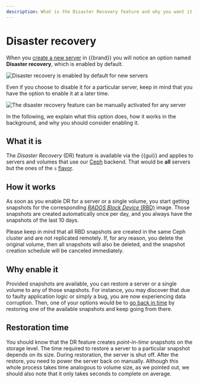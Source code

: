 ```yaml
---
description: What is the Disaster Recovery feature and why you want it
---
```

# Disaster recovery

When you [create a new server](../howto/openstack/nova/new-server.md) in
{{brand}} you will notice an option named **Disaster recovery**, which
is enabled by default.

![Disaster recovery is enabled by default for new
servers](assets/disaster-recovery-option-on-by-default.png)

Even if you choose to disable it for a particular server, keep in mind
that you have the option to enable it at a later time.

![The disaster recovery feature can be manually activated for any
server](assets/disaster-recovery-option-manual-activation.png)

In the following, we explain what this option does, how it works in the
background, and why you should consider enabling it.

## What it is

The *Disaster Recovery* (DR) feature is available via the {{gui}} and
applies to servers and volumes that use our [Ceph](https://ceph.io/en/)
backend. That would be **all** servers but the ones of the `s`
[flavor](../reference/flavors/index.md#compute-tiers).

## How it works

As soon as you enable DR for a server or a single volume, you start
getting snapshots for the corresponding [*RADOS Block Device*
(RBD)](https://docs.ceph.com/en/latest/glossary/#term-Ceph-Block-Device)
image. Those snapshots are created automatically once per day, and you
always have the snapshots of the last 10 days.

Please keep in mind that all RBD snapshots are created in the same Ceph
cluster and are not replicated remotely. If, for any reason, you delete
the original volume, then all snapshots will also be deleted, and the
snapshot creation schedule will be canceled immediately.

## Why enable it

Provided snapshots are available, you can restore a server or a single
volume to any of those snapshots. For instance, you may discover that
due to faulty application logic or simply a bug, you are now
experiencing data corruption. Then, one of your options would be to [go
back in time](../howto/openstack/nova/restore-srv-to-snap.md) by restoring
one of the available snapshots and keep going from there.

## Restoration time

You should know that the DR feature creates *point-in-time* snapshots on
the storage level. The time required to restore a server to a particular
snapshot depends on its size. During restoration, the server is shut
off. After the restore, you need to power the server back on manually.
Although this whole process takes time analogous to volume size, as we
pointed out, we should also note that it only takes seconds to complete
on average.
